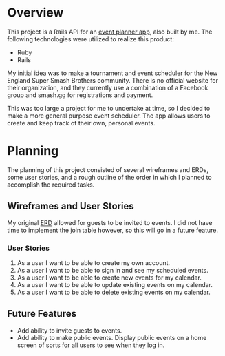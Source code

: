 # Overview
This project is a Rails API for an [event planner app](https://github.com/caseydulong/event-planner-client), also built by me.  The following technologies were utilized to realize this product:
- Ruby
- Rails

My initial idea was to make a tournament and event scheduler for the New England Super Smash Brothers community.  There is no official website for their organization, and they currently use a combination of a Facebook group and smash.gg for registrations and payment.

This was too large a project for me to undertake at time, so I decided to make a more general purpose event scheduler.  The app allows users to create and keep track of their own, personal events.

# Planning
The planning of this project consisted of several wireframes and ERDs, some user stories, and a rough outline of the order in which I planned to accomplish the required tasks.

## Wireframes and User Stories
My original [ERD](https://i.imgur.com/6i0MW4F.jpg) allowed for guests to be invited to events.  I did not have time to implement the join table however, so this will go in a future feature.

### User Stories
1. As a user I want to be able to create my own account.
2. As a user I want to be able to sign in and see my scheduled events.
3. As a user I want to be able to create new events for my calendar.
4. As a user I want to be able to update existing events on my calendar.
5. As a user I want to be able to delete existing events on my calendar.

## Future Features
- Add ability to invite guests to events.
- Add ability to make public events.  Display public events on a home screen of sorts for all users to see when they log in.
